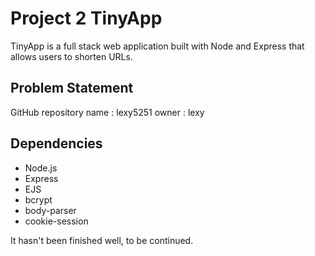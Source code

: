 # Project 2 TinyApp

TinyApp is a full stack web application built with Node and Express that allows users to shorten URLs.

## Problem Statement

GitHub repository name : lexy5251
owner : lexy


## Dependencies

- Node.js
- Express
- EJS
- bcrypt
- body-parser
- cookie-session


It hasn't been finished well, to be continued.